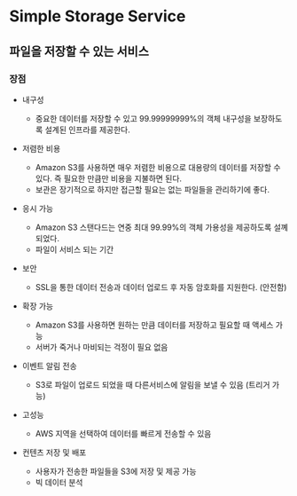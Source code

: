 # Simple Storage Service 
## 파일을 저장할 수 있는 서비스

### 장점 
- 내구성 
    - 중요한 데이터를 저장할 수 있고 99.99999999%의 객체 내구성을 보장하도록 설계된 인프라를 제공한다. 
- 저렴한 비용
    - Amazon S3를 사용하면 매우 저렴한 비용으로 대용량의 데이터를 저장할 수 있다. 즉 필요한 만큼만 비용을 지불하면 된다. 
    - 보관은 장기적으로 하지만 접근할 필요는 없는 파일들을 관리하기에 좋다.
- 응시 가능
    - Amazon S3 스탠다드는 연중 최대 99.99%의 객체 가용성을 제공하도록 설꼐되었다.
    - 파일이 서비스 되는 기간 
- 보안
    - SSL을 통한 데이터 전송과 데이터 업로드 후 자동 암호화를 지원한다. (안전함)
- 확장 가능
    - Amazon S3를 사용하면 원하는 만큼 데이터를 저장하고 필요할 때 액세스 가능
    - 서버가 죽거나 마비되는 걱정이 필요 없음
- 이벤트 알림 전송
    - S3로 파일이 업로드 되었을 때 다른서비스에 알림을 보낼 수 있음 (트리거 가능)
- 고성능
    - AWS 지역을 선택하여 데이터를 빠르게 전송할 수 있음
    
- 컨텐츠 저장 및 배포
    - 사용자가 전송한 파일들을 S3에 저장 및 제공 가능
    - 빅 데이터 분석


